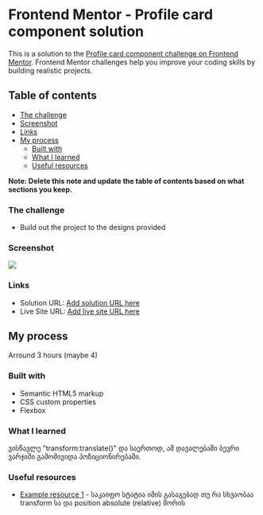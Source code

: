 # Frontend Mentor - Profile card component solution

This is a solution to the [Profile card component challenge on Frontend Mentor](https://www.frontendmentor.io/challenges/profile-card-component-cfArpWshJ). Frontend Mentor challenges help you improve your coding skills by building realistic projects.

## Table of contents

- [The challenge](#the-challenge)
- [Screenshot](#screenshot)
- [Links](#links)
- [My process](#my-process)
  - [Built with](#built-with)
  - [What I learned](#what-i-learned)
  - [Useful resources](#useful-resources)

**Note: Delete this note and update the table of contents based on what sections you keep.**

### The challenge

- Build out the project to the designs provided

### Screenshot

![](./images/screenshot.png)

### Links

- Solution URL: [Add solution URL here](https://siosaamuri.github.io/profile-card-component-main/)
- Live Site URL: [Add live site URL here](https://glitch.com/edit/#!/polarized-silent-seagull)

## My process

Arround 3 hours (maybe 4)

### Built with

- Semantic HTML5 markup
- CSS custom properties
- Flexbox

### What I learned

ვისწავლე "transform:translate()" და საერთოდ, ამ დავალებაში ბევრი ვარჯიში გამომივიდა პოზიციონირებაში.

### Useful resources

- [Example resource 1](https://www.sitepoint.com/atoz-css-translate-vs-position/#:~:text=position%20is%20a%20CSS2%20property,be%20an%20option%20for%20you.) - საკაიფო სტატია იმის გასაგებად თუ რა სხვაობაა transform სა და position absolute (relative) შორის

